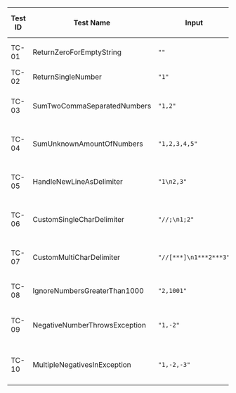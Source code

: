 | Test ID | Test Name                        | Input                  | Expected Output / Behavior                 | Description                                 |
|---------|----------------------------------|------------------------|--------------------------------------------|---------------------------------------------|
| TC-01   | ReturnZeroForEmptyString         | `""`                   | `0`                                        | Empty string returns 0                      |
| TC-02   | ReturnSingleNumber               | `"1"`                  | `1`                                        | Single number                               |
| TC-03   | SumTwoCommaSeparatedNumbers      | `"1,2"`                | `3`                                        | Two numbers, comma separated                |
| TC-04   | SumUnknownAmountOfNumbers        | `"1,2,3,4,5"`          | `15`                                       | Any amount of comma separated numbers       |
| TC-05   | HandleNewLineAsDelimiter         | `"1\n2,3"`             | `6`                                        | Newline and comma as delimiters             |
| TC-06   | CustomSingleCharDelimiter        | `"//;\n1;2"`           | `3`                                        | Custom delimiter (single char)              |
| TC-07   | CustomMultiCharDelimiter         | `"//[***]\n1***2***3"` | `6`                                        | Custom delimiter (multi-char)               |
| TC-08   | IgnoreNumbersGreaterThan1000     | `"2,1001"`             | `2`                                        | Numbers > 1000 are ignored                  |
| TC-09   | NegativeNumberThrowsException    | `"1,-2"`               | Exception: `negatives not allowed: -2`     | Negative number throws exception            |
| TC-10   | MultipleNegativesInException     | `"1,-2,-3"`            | Exception: `negatives not allowed: -2,-3`  | All negatives listed in exception           |

